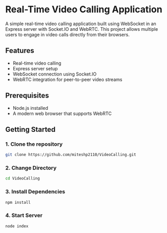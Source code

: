 # Real-Time Video Calling Application

A simple real-time video calling application built using WebSocket in an Express server with Socket.IO and WebRTC. This project allows multiple users to engage in video calls directly from their browsers.

## Features

- Real-time video calling
- Express server setup
- WebSocket connection using Socket.IO
- WebRTC integration for peer-to-peer video streams

## Prerequisites

- Node.js installed
- A modern web browser that supports WebRTC

## Getting Started

### 1. Clone the repository

```bash
git clone https://github.com/miteshp2110/VideoCalling.git
```
### 2. Change Directory
```bash
cd VideoCalling

```

### 3. Install Dependencies
```bash
npm install

```

### 4. Start Server 
```bash
node index

```